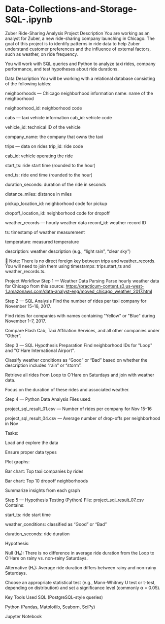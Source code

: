 # Data-Collections-and-Storage-SQL-.ipynb
Zuber Ride-Sharing Analysis
Project Description
You are working as an analyst for Zuber, a new ride-sharing company launching in Chicago. The goal of this project is to identify patterns in ride data to help Zuber understand customer preferences and the influence of external factors, such as weather, on ride frequency.

You will work with SQL queries and Python to analyze taxi rides, company performance, and test hypotheses about ride durations.

Data Description
You will be working with a relational database consisting of the following tables:

neighborhoods — Chicago neighborhood information
name: name of the neighborhood

neighborhood_id: neighborhood code

cabs — taxi vehicle information
cab_id: vehicle code

vehicle_id: technical ID of the vehicle

company_name: the company that owns the taxi

trips — data on rides
trip_id: ride code

cab_id: vehicle operating the ride

start_ts: ride start time (rounded to the hour)

end_ts: ride end time (rounded to the hour)

duration_seconds: duration of the ride in seconds

distance_miles: distance in miles

pickup_location_id: neighborhood code for pickup

dropoff_location_id: neighborhood code for dropoff

weather_records — hourly weather data
record_id: weather record ID

ts: timestamp of weather measurement

temperature: measured temperature

description: weather description (e.g., “light rain”, “clear sky”)

🔗 Note: There is no direct foreign key between trips and weather_records. You will need to join them using timestamps: trips.start_ts and weather_records.ts.

Project Workflow
Step 1 — Weather Data Parsing
Parse hourly weather data for Chicago from this source:
https://practicum-content.s3.us-west-1.amazonaws.com/data-analyst-eng/moved_chicago_weather_2017.html

Step 2 — SQL Analysis
Find the number of rides per taxi company for November 15–16, 2017.

Find rides for companies with names containing "Yellow" or "Blue" during November 1–7, 2017.

Compare Flash Cab, Taxi Affiliation Services, and all other companies under “Other”.

Step 3 — SQL Hypothesis Preparation
Find neighborhood IDs for "Loop" and "O'Hare International Airport".

Classify weather conditions as “Good” or “Bad” based on whether the description includes “rain” or “storm”.

Retrieve all rides from Loop to O’Hare on Saturdays and join with weather data.

Focus on the duration of these rides and associated weather.

Step 4 — Python Data Analysis
Files used:

project_sql_result_01.csv — Number of rides per company for Nov 15–16

project_sql_result_04.csv — Average number of drop-offs per neighborhood in Nov

Tasks:

Load and explore the data

Ensure proper data types

Plot graphs:

Bar chart: Top taxi companies by rides

Bar chart: Top 10 dropoff neighborhoods

Summarize insights from each graph

Step 5 — Hypothesis Testing (Python)
File: project_sql_result_07.csv
Contains:

start_ts: ride start time

weather_conditions: classified as “Good” or “Bad”

duration_seconds: ride duration

Hypothesis:

Null (H₀): There is no difference in average ride duration from the Loop to O’Hare on rainy vs. non-rainy Saturdays.

Alternative (H₁): Average ride duration differs between rainy and non-rainy Saturdays.

Choose an appropriate statistical test (e.g., Mann-Whitney U test or t-test, depending on distribution) and set a significance level (commonly α = 0.05).

Key Tools Used
SQL (PostgreSQL-style queries)

Python (Pandas, Matplotlib, Seaborn, SciPy)

Jupyter Notebook
